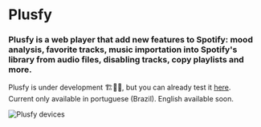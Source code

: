 # Plusfy
### Plusfy is a web player that add new features to Spotify: mood analysis, favorite tracks, music importation into Spotify's library from audio files, disabling tracks, copy playlists and more.
Plusfy is under development 🏗👷‍♂️, but you can already test it [here](http://plusfy.vercel.app).   
Current only available in portuguese (Brazil). English available soon.   

![Plusfy devices](https://user-images.githubusercontent.com/29873725/103816963-97389c80-5044-11eb-82e1-a20dcf83c03a.png)
